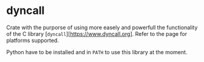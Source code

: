 # dyncall

<!-- cargo-sync-readme start -->

Crate with the purporse of using more easely and powerfull the functionality of the C library
[`dyncall`][https://www.dyncall.org]. Refer to the page for platforms supported.

Python have to be installed and in `PATH` to use this library at the moment.

<!-- cargo-sync-readme end -->